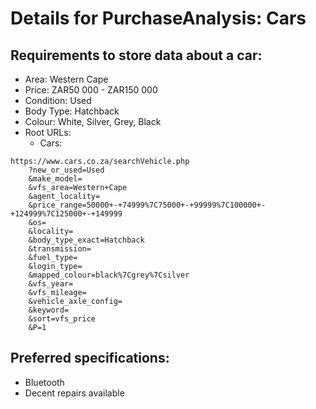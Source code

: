# Details for PurchaseAnalysis: Cars

## Requirements to store data about a car: 

* Area: Western Cape
* Price: ZAR50 000 - ZAR150 000
* Condition: Used
* Body Type: Hatchback
* Colour: White, Silver, Grey, Black
* Root URLs:
    * Cars: 
```
https://www.cars.co.za/searchVehicle.php
    ?new_or_used=Used
    &make_model=
    &vfs_area=Western+Cape
    &agent_locality=
    &price_range=50000+-+74999%7C75000+-+99999%7C100000+-+124999%7C125000+-+149999
    &os=
    &locality=
    &body_type_exact=Hatchback
    &transmission=
    &fuel_type=
    &login_type=
    &mapped_colour=black%7Cgrey%7Csilver
    &vfs_year=
    &vfs_mileage=
    &vehicle_axle_config=
    &keyword=
    &sort=vfs_price
    &P=1
```

## Preferred specifications:

* Bluetooth
* Decent repairs available
